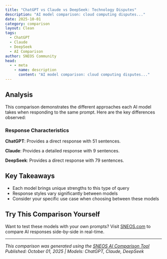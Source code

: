 ```yaml
---
title: "ChatGPT vs Claude vs DeepSeek: Technology Disputes"
description: "AI model comparison: cloud computing disputes..."
date: 2025-10-01
category: comparison
layout: Clean
tags:
  - ChatGPT
  - Claude
  - DeepSeek
  - AI Comparison
author: SNEOS Community
head:
  - - meta
    - name: description
      content: "AI model comparison: cloud computing disputes..."
---
```


<ChatComparison
  title="ChatGPT vs Claude vs DeepSeek: Technology Disputes"
  prompt="cloud computing disputes"
  :responses='{
    "ChatGPT": "Cloud computing disputes refer to conflicts or disagreements that arise between parties involved in the provision, use, or management of cloud computing services. These disputes can involve cloud service providers, customers, third-party vendors, or any other stakeholders. Given the complexity and evolving nature of cloud computing, various types of disputes can occur. Here are some common types and aspects of cloud computing disputes:\n\n### Common Types of Cloud Computing Disputes\n\n1. **Service Level Agreement (SLA) Violations**\n   - Failure to meet uptime or availability guarantees.\n   - Performance issues such as slow processing or response times.\n   - Data loss or failure to back up data as promised.\n\n2. **Data Security and Privacy Issues**\n   - Breaches of data confidentiality or unauthorized access.\n   - Non-compliance with data protection regulations (e.g., GDPR, HIPAA).\n   - Disputes over data ownership and control.\n\n3. **Intellectual Property (IP) Disputes**\n   - Unauthorized use or access to proprietary software or data.\n   - Misuse of licensed software in cloud environments.\n   - Disputes regarding patents or copyrights related to cloud services.\n\n4. **Billing and Payment Disputes**\n   - Overcharging or hidden fees.\n   - Disagreements over usage metrics and billing calculations.\n   - Refunds and penalties related to service interruptions.\n\n5. **Termination and Data Portability Disputes**\n   - Problems transferring data after contract termination.\n   - Withholding of customer data or deletion without notice.\n   - Disputes over continuity of service and migration assistance.\n\n6. **Jurisdiction and Governing Law Issues**\n   - Conflicts arising due to data stored in multiple countries.\n   - Legal compliance with different national laws.\n   - Disagreement on which court or law applies.\n\n7. **Liability and Indemnity**\n   - Disputes over liability for damages caused by service failures.\n   - Limits of liability clauses in contracts.\n   - Indemnification for third-party claims.\n\n### Causes of Cloud Computing Disputes\n\n- Poorly drafted or unclear contracts.\n- Lack of transparency in service terms and conditions.\n- Misunderstandings about shared responsibilities (provider vs. customer).\n- Rapidly evolving technology and standards.\n- Regulatory changes impacting data governance.\n\n### Resolving Cloud Computing Disputes\n\n- **Negotiation and Mediation:** Parties attempt to resolve issues informally with or without a neutral mediator.\n- **Arbitration:** Binding resolution by an arbitrator as stipulated in many cloud contracts.\n- **Litigation:** Court action, often a last resort due to cost and time.\n- **Contractual Remedies:** Utilizing terms in SLAs and contracts to determine compensation or remedies.\n- **Technical Audits:** Third-party reviews of infrastructure and operations to determine fault.\n\n### Best Practices to Avoid Disputes\n\n- Clear and detailed SLAs specifying expectations, metrics, and remedies.\n- Explicit clauses on data ownership, privacy, and security responsibilities.\n- Transparent billing procedures and regular reporting.\n- Provisions for data portability and exit strategies.\n- Compliance with relevant laws and regulations.\n- Regular audits and performance reviews.\n\n---\n\nIf you need information on a specific type of cloud computing dispute or guidance on handling a cloud dispute, please let me know!",
    "Claude": "# Cloud Computing Disputes: Common Issues and Resolution Approaches\n\n## Types of Cloud Computing Disputes\n\n### **1. Service Level Agreement (SLA) Violations**\n- **Uptime/availability disputes**: When cloud services fall below guaranteed availability percentages\n- **Performance issues**: Slow response times, bandwidth limitations\n- **Security breaches**: Inadequate data protection leading to breaches\n- **Recovery time failures**: Delays in disaster recovery or backup restoration\n\n### **2. Data-Related Disputes**\n- **Data ownership and portability**: Who owns the data and rights to export it\n- **Data location and jurisdiction**: Where data is stored and which laws apply\n- **Data loss or corruption**: Responsibility for data integrity\n- **Privacy compliance**: GDPR, CCPA, and other regulatory violations\n\n### **3. Financial and Billing Disputes**\n- **Unexpected charges**: Bill shock from auto-scaling or hidden fees\n- **Service termination costs**: Exit fees and data retrieval charges\n- **Credit disputes**: Disagreements over service credits for outages\n- **Contract interpretation**: Pricing models and usage calculations\n\n### **4. Vendor Lock-in Issues**\n- **Migration difficulties**: Technical barriers to switching providers\n- **Proprietary format disputes**: Data or application compatibility issues\n- **API dependencies**: Challenges with third-party integrations\n\n## Resolution Mechanisms\n\n### **1. Internal Resolution**\n- Direct negotiation with cloud provider\n- Escalation through support tiers\n- Account manager intervention\n- Technical review processes\n\n### **2. Alternative Dispute Resolution (ADR)**\n- **Mediation**: Neutral third-party facilitated discussions\n- **Arbitration**: Binding decisions by industry experts\n- **Expert determination**: Technical disputes resolved by specialists\n\n### **3. Regulatory and Compliance Routes**\n- Data protection authority complaints\n- Industry regulator involvement\n- Standards body mediation\n- Professional association guidance\n\n### **4. Legal Action**\n- Contract breach litigation\n- Regulatory violation claims\n- Class action suits\n- International jurisdiction issues\n\n## Prevention Strategies\n\n### **Contract Design**\n- Clear SLA definitions with measurable metrics\n- Detailed data handling provisions\n- Transparent pricing structures\n- Exit strategy clauses\n- Dispute resolution procedures\n\n### **Due Diligence**\n- Provider financial stability assessment\n- Security and compliance audits\n- Reference checks with existing customers\n- Technical architecture review\n\n### **Ongoing Management**\n- Regular SLA monitoring\n- Backup and redundancy planning\n- Legal and regulatory compliance tracking\n- Relationship management protocols\n\n## Key Considerations\n\n### **Jurisdiction and Applicable Law**\n- Multi-jurisdictional service delivery\n- Data residency requirements\n- Conflicting national laws\n- International arbitration rules\n\n### **Evidence and Documentation**\n- Service monitoring logs\n- Communication records\n- Financial impact documentation\n- Technical forensic evidence\n\n### **Industry-Specific Issues**\n- Healthcare (HIPAA compliance)\n- Financial services (regulatory requirements)\n- Government (security clearances, data sovereignty)\n- Education (student privacy laws)\n\nCloud computing disputes often involve complex technical and legal issues that benefit from specialized expertise in both technology and contract law.",
    "DeepSeek": "Of course. Cloud computing disputes are a rapidly evolving area of law and business conflict. They arise from the unique nature of the cloud service model, which is often based on standardized contracts, shared infrastructure, and complex dependencies.\n\nHere is a comprehensive overview of cloud computing disputes, covering the common types, key legal issues, and resolution mechanisms.\n\n### Common Types of Cloud Computing Disputes\n\n1.  **Service Performance \u0026 Availability (SLA Disputes)**\n    *   **Uptime/Downtime:** The most classic dispute. The customer experiences an outage, but the provider claims it was within the allowed \u0022planned maintenance\u0022 window or below the threshold for compensation (e.g., 99.9% uptime vs. 99.95%).\n    *   **Performance Issues:** Service is available but slow or unresponsive, impacting business operations. SLAs often don\u0027t cover performance degradation, only outright unavailability.\n    *   **Credits vs. Damages:** SLAs typically provide service credits as the sole remedy for downtime. Customers often argue these credits are inadequate to cover their actual business losses and seek direct damages, which is usually contractually forbidden.\n\n2.  **Data-Related Disputes**\n    *   **Data Breach \u0026 Security Incidents:** Disputes over who is liable when a security breach occurs. Was it due to a failure in the provider\u0027s security controls or the customer\u0027s misconfiguration?\n    *   **Data Loss \u0026 Corruption:** Disputes arising from the loss or corruption of customer data, whether due to provider error, hardware failure, or during a migration.\n    *   **Data Location \u0026 Sovereignty:** Violations of contractual terms or laws regarding where data is stored and processed (e.g., GDPR in the EU, which requires data to remain within the bloc).\n\n3.  **Intellectual Property (IP) \u0026 Confidentiality**\n    *   **Ownership of Data:** Clear in most contracts, but disputes can arise over derived data, metadata, or AI models trained on customer data.\n    *   **IP Infringement:** A provider may be accused of using a customer\u0027s proprietary data in unauthorized ways, or a customer may use the provider\u0027s platform to host infringing material.\n    *   **Confidentiality Breaches:** Unauthorized access or disclosure of a customer\u0027s trade secrets or confidential information by the provider\u0027s employees or systems.\n\n4.  **Contractual and Commercial Disputes**\n    *   **Vendor Lock-In \u0026 Egress Fees:** Disputes when a customer wants to migrate to a different provider but faces prohibitive costs, complex data extraction processes, or technical barriers.\n    *   **Unanticipated Cost Overage (\u0022Bill Shock\u0022):** Disputes over unexpected charges, often from auto-scaling features, API calls, or data transfer fees that the customer did not fully understand or monitor.\n    *   **Change of Terms:** Providers often reserve the right to change service terms, pricing, or SLAs with minimal notice. Disputes arise when these changes are unfavorable to the customer.\n    *   **Compliance \u0026 Auditing:** Disputes over the customer\u0027s right to audit the provider\u0027s security controls or the provider\u0027s failure to maintain specific certifications (e.g., SOC 2, ISO 27001).\n\n5.  **Contract Termination \u0026 Data Portability**\n    *   **Suspension of Service:** Disputes when a provider suspends service for alleged violation of terms (e.g., hosting illegal content) or non-payment.\n    *   **Post-Termination Access:** Ensuring the customer can retrieve all their data in a usable format after the contract ends. Disputes can arise over access periods and data formats.\n\n### Key Legal \u0026 Contractual Issues in Disputes\n\n*   **\u0022As-Is\u0022 Basis \u0026 Disclaimer of Warranties:** Cloud contracts heavily disclaim all implied warranties (like merchantability and fitness for a particular purpose), leaving the customer with only the express, and often limited, promises in the SLA.\n*   **Limitation of Liability Clauses:** This is the single most important clause. It almost always caps the provider\u0027s liability at a very low amount (e.g., 6-12 months of fees) and explicitly excludes liability for indirect, consequential, or punitive damages (e.g., lost profits). This creates a massive disparity between the customer\u0027s actual loss and the provider\u0027s maximum liability.\n*   **Indemnification:** Disputes over the scope of indemnification obligations, such as whether a provider will defend a customer if the underlying cloud platform is accused of patent infringement.\n*   **Force Majeure:** Disputes over whether widespread cloud outages qualify as a \u0022force majeure\u0022 event, relieving the provider of liability.\n*   **Data Processing Addendums (DPAs):** Under regulations like GDPR, disputes can arise over the specific responsibilities of the provider (as a \u0022processor\u0022) and the customer (as a \u0022controller\u0022).\n\n### Dispute Resolution Mechanisms\n\n1.  **Negotiation:** The first and most common step, often involving technical and business teams to resolve the underlying issue.\n2.  **Mediation:** A neutral third party helps the disputing sides reach a voluntary, mutually agreeable settlement. This is often faster and cheaper than litigation.\n3.  **Arbitration:** A private, binding process where an arbitrator (or panel) renders a decision. Many cloud contracts mandate arbitration because it is confidential and can be faster than court.\n    *   **Pros:** Confidentiality, speed, arbitrator expertise.\n    *   **Cons:** Limited discovery/appeal rights, costs can be high.\n4.  **Litigation:** Taking the dispute to public court.\n    *   **Pros:** Broad discovery powers, established rules of procedure, right to appeal.\n    *   **Cons:** Very public, slow, expensive, and judges/juries may lack technical expertise.\n5.  **Regulatory Complaints:** For data protection or consumer rights issues, customers may file a complaint with a regulatory body like a Data Protection Authority (under GDPR) or the Federal Trade Commission (FTC) in the U.S.\n\n### Practical Tips for Prevention and Management\n\n*   **For Customers:**\n    *   **Read the SLA Carefully:** Understand what is and isn\u0027t measured, the remedies, and the notification procedures.\n    *   **Negotiate the Contract:** While difficult with hyperscalers (AWS, Azure, GCP), it\u0027s possible for larger enterprise deals. Focus on increasing liability caps, clarifying data ownership, and specifying exit assistance.\n    *   **Implement Robust Monitoring:** Use third-party tools to independently verify uptime and performance, as your data may not be accepted by the provider in a dispute.\n    *   **Have a Backup and Exit Strategy:** Regularly back up data externally and understand the process and costs for migrating away.\n\n*   **For Providers:**\n    *   **Ensure Contractual Clarity:** Use clear, unambiguous language to set realistic customer expectations and limit liability.\n    *   **Maintain Transparency:** Proactive communication during outages can prevent many disputes from escalating.\n    *   **Invest in Robust Systems:** The best defense is a reliable, secure service that minimizes the occurrence of disputes.\n\nThe landscape of cloud computing disputes continues to mature as courts and arbitrators grapple with applying traditional legal principles to this dynamic and intangible service model."
  }'
  published-date="23:40"
/>

## Analysis

This comparison demonstrates the different approaches each AI model takes when responding to the same prompt. Here are the key differences observed:

### Response Characteristics

**ChatGPT**: Provides a direct response with 51 sentences. 

**Claude**: Provides a detailed response with 9 sentences. 

**DeepSeek**: Provides a direct response with 79 sentences. 

## Key Takeaways

- Each model brings unique strengths to this type of query
- Response styles vary significantly between models
- Consider your specific use case when choosing between these models

## Try This Comparison Yourself

Want to test these models with your own prompts? Visit [SNEOS.com](https://sneos.com) to compare AI responses side-by-side in real-time.

---

*This comparison was generated using the [SNEOS AI Comparison Tool](https://sneos.com)*
*Published: October 01, 2025 | Models: ChatGPT, Claude, DeepSeek*

